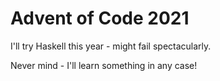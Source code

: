 # Advent of Code 2021

I'll try Haskell this year -  might fail spectacularly. 

Never mind - I'll learn something in any case!

